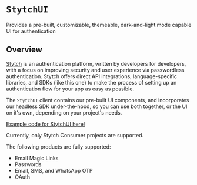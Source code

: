 # ``StytchUI``

Provides a pre-built, customizable, themeable, dark-and-light mode capable UI for authentication

## Overview
[Stytch](https://stytch.com) is an authentication platform, written by developers for developers, with a focus on improving security and user experience via passwordless authentication. Stytch offers direct API integrations, language-specific libraries, and SDKs (like this one) to make the process of setting up an authentication flow for your app as easy as possible.

The `StytchUI` client contains our pre-built UI components, and incorporates our headless SDK under-the-hood, so you can use both together, or the UI on it's own, depending on your project's needs.

[Example code for StytchUI here!](https://github.com/stytchauth/stytch-ios/blob/main/tutorials/UI.md)

Currently, only Stytch Consumer projects are supported.

The following products are fully supported:
* Email Magic Links
* Passwords
* Email, SMS, and WhatsApp OTP
* OAuth
